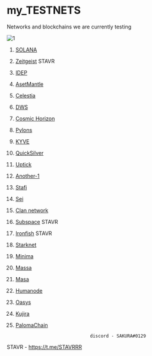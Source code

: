# my_TESTNETS
Networks and blockchains we are currently testing


![1](https://user-images.githubusercontent.com/44331529/171047163-1b64412a-a60c-4e6a-9a97-e036dfcf8be5.png)



1. [SOLANA](https://www.validators.app/?q=9GMmVYJBw5Cj58P8QtXtesyQUtA9GyecPb6kCki7QSo5&network=testnet&order=&refresh=&commit=Search)
2. [Zeitgeist](https://telemetry.polkadot.io/#list/0xb90cd3a37b4793c6494b78962986f4f6ed3ec2eda91a6b84fd8457d24f606b9c) STAVR
3. [IDEP](https://chadscan.com/validators/idepvaloper16jd3xjhl0kjgmuqguut0adxpfdhrmz26mgvd8n)
4. [AsetMantle](https://test-mantle-1.explorer.assetmantle.one/validators/mantlevaloper1d5c53jlygt0v0s7ljsh2mqdwlg73dk00qv4ta0)
5. [Celestia](https://celestia.explorers.guru/validator/celestiavaloper1lv6254w0xz7t3qsgsueag7eexrdj9rpwg5uyer)
6. [DWS](https://dws.explorers.guru/validator/dewebvaloper12wjeysnjx264gs264q4sp5khsffpewpassjplh)
7. [Cosmic Horizon](https://coho.explorers.guru/validator/cohovaloper1mrr2tj92fqv0wgzlhwyet8e23l84h0u0hrr4tj)
8. [Pylons](https://pylons.explorers.guru/validator/pylovaloper16sttxsupvxyv8g2m8xejntxw4eukqqt77tflhh)
9. [KYVE](https://kyve.explorers.guru/validator/kyvevaloper162ydfdt3j34cx9ndrajfsjxcf5e2hfuxjm49rd)
10. [QuickSilver](https://quicksilver.explorers.guru/validator/quickvaloper10hmn0sc656hd9du5483rkeelu9r7lkusu0yay8)
11. [Uptick](https://explorer.testnet.uptick.network/uptick-network-testnet/staking/uptickvaloper1n9urj4d6mngtuhpfysdxu7nq72e8830wkx5mug)
12. [Another-1](https://test-anone.zenscan.io/validator.php?addr=onevaloper13nlxz82s78xkf803ygc4yclg9cc6we6aw60079)
13. [Stafi](https://testnet-explorer.stafihub.io/stafi-hub-testnet/staking/stafivaloper1auwyy6qm6slxfg5uy7cl5th9s8juapnv6rap32)
14. [Sei]([https://sei.explorers.guru/validators](https://sei.explorers.guru/validator/seivaloper1kxnf4n0yjjyhjx0n7mkwzkx68agjt0m3gu97uh))
15. [Clan network](https://testnet.explorer.testnet.run/Clan%20Network/staking/clanvaloper1hzln3x9ve6s23ga7vtvrtfkxd2ac9duqf3e3ct)
16. [Subspace](https://telemetry.subspace.network/#list/0x9ee86eefc3cc61c71a7751bba7f25e442da2512f408e6286153b3ccc055dccf0) STAVR
17. [Ironfish](https://testnet.ironfish.network/leaderboard) STAVR
18. [Starknet](https://discord.com/channels/793094838509764618/956557041336455290/980346285309710367)
19. [Minima](https://github.com/obajay/my_TESTNETS/blob/main/README.md)
20. [Massa](https://github.com/obajay/my_TESTNETS/blob/main/README.md)
21. [Masa](https://github.com/obajay/my_TESTNETS/blob/main/README.md)
22. [Humanode](https://github.com/obajay/my_TESTNETS/blob/main/README.md)
23. [Oasys](https://github.com/obajay/my_TESTNETS/blob/main/README.md)
24. [Kujira](https://kujira.explorers.guru/validator/kujiravaloper1w6me5d32gvkjd566g92gqxdtjy6kj6uepvqpft)
25. [PalomaChain](https://github.com/obajay/my_TESTNETS/blob/main/README.md)



                                    discord - SAKURA#0129

  STAVR - https://t.me/STAVRRR


